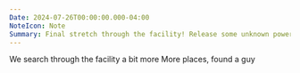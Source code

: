 ```yaml
---
Date: 2024-07-26T00:00:00.000-04:00
NoteIcon: Note
Summary: Final stretch through the facility! Release some unknown powerful being!
---
```

We search through the facility a bit more
More places, found a guy